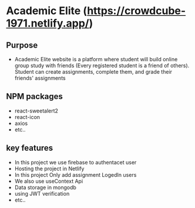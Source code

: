 # Academic Elite (https://crowdcube-1971.netlify.app/)
 
## Purpose 
- Academic Elite website is a platform where student will build online group study with friends (Every registered student is a friend of others). Student can create assignments, complete them, and grade their friends' assignments

##  NPM packages

- react-sweetalert2
- react-icon
- axios
- etc..

## key features
- In this project we use firebase to authentacet user
- Hosting the project in Netlify
- In this project Only add assignment LogedIn users
- We also use useContext Api
- Data storage in mongodb
- using JWT verification
- etc..
